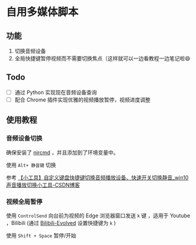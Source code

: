 # 自用多媒体脚本

## 功能

1. 切换音频设备
2. 全局快捷键暂停视频而不需要切换焦点（这样就可以一边看教程一边笔记啦😄

## Todo

 - [ ] 通过 Python 实现现在音频设备查询
 - [ ] 配合 Chrome 插件实现优雅的视频播放暂停，视频进度调整

## 使用教程


### 音频设备切换

确保安装了 [nircmd](https://www.nirsoft.net/utils/nircmd.html) ，并且添加到了环境变量中。

使用 `Alt+ 静音键` 切换

参考 [【小工具】自定义键盘快捷键切换音频播放设备、快速开关切换静音_win10声音播放切换小工具-CSDN博客](https://blog.csdn.net/Mr_Zing/article/details/111988451)

### 视频全局暂停

使用 `ControlSend` 向台前为视频的 Edge 浏览器窗口发送 `k` 键 ，适用于 Youtube ，Bilibili (通过 [Bilibili-Evolved](https://github.com/the1812/Bilibili-Evolved) 设置快捷键为 `k` )

使用 `Shift + Space` 暂停/开始
